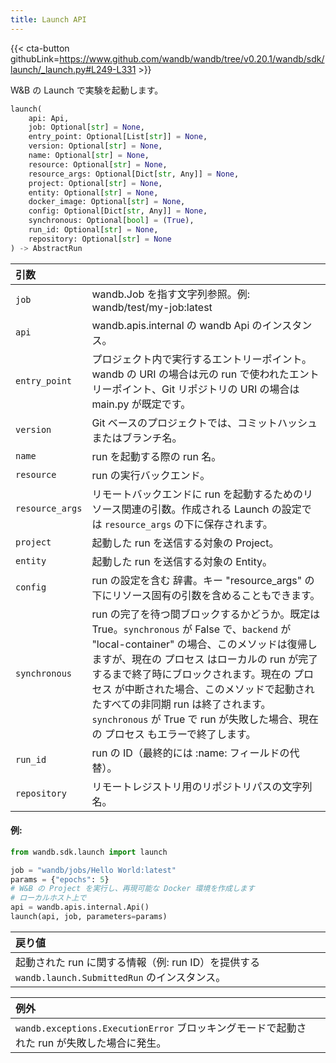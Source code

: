 ```yaml
---
title: Launch API
---
```


{{< cta-button githubLink=https://www.github.com/wandb/wandb/tree/v0.20.1/wandb/sdk/launch/_launch.py#L249-L331 >}}

W&B の Launch で実験を起動します。

```python
launch(
    api: Api,
    job: Optional[str] = None,
    entry_point: Optional[List[str]] = None,
    version: Optional[str] = None,
    name: Optional[str] = None,
    resource: Optional[str] = None,
    resource_args: Optional[Dict[str, Any]] = None,
    project: Optional[str] = None,
    entity: Optional[str] = None,
    docker_image: Optional[str] = None,
    config: Optional[Dict[str, Any]] = None,
    synchronous: Optional[bool] = (True),
    run_id: Optional[str] = None,
    repository: Optional[str] = None
) -> AbstractRun
```

| 引数 |  |
| :--- | :--- |
|  `job` |  wandb.Job を指す文字列参照。例: wandb/test/my-job:latest |
|  `api` |  wandb.apis.internal の wandb Api のインスタンス。 |
|  `entry_point` |  プロジェクト内で実行するエントリーポイント。wandb の URI の場合は元の run で使われたエントリーポイント、Git リポジトリの URI の場合は main.py が既定です。 |
|  `version` |  Git ベースのプロジェクトでは、コミットハッシュまたはブランチ名。 |
|  `name` |  run を起動する際の run 名。 |
|  `resource` |  run の実行バックエンド。 |
|  `resource_args` |  リモートバックエンドに run を起動するためのリソース関連の引数。作成される Launch の設定では `resource_args` の下に保存されます。 |
|  `project` |  起動した run を送信する対象の Project。 |
|  `entity` |  起動した run を送信する対象の Entity。 |
|  `config` |  run の設定を含む 辞書。キー "resource_args" の下にリソース固有の引数を含めることもできます。 |
|  `synchronous` |  run の完了を待つ間ブロックするかどうか。既定は True。`synchronous` が False で、`backend` が "local-container" の場合、このメソッドは復帰しますが、現在の プロセス はローカルの run が完了するまで終了時にブロックされます。現在の プロセス が中断された場合、このメソッドで起動されたすべての非同期 run は終了されます。`synchronous` が True で run が失敗した場合、現在の プロセス もエラーで終了します。 |
|  `run_id` |  run の ID（最終的には :name: フィールドの代替）。 |
|  `repository` |  リモートレジストリ用のリポジトリパスの文字列名。 |

#### 例:

```python
from wandb.sdk.launch import launch

job = "wandb/jobs/Hello World:latest"
params = {"epochs": 5}
# W&B の Project を実行し、再現可能な Docker 環境を作成します
# ローカルホスト上で
api = wandb.apis.internal.Api()
launch(api, job, parameters=params)
```

| 戻り値 |  |
| :--- | :--- |
|  起動された run に関する情報（例: run ID）を提供する `wandb.launch.SubmittedRun` のインスタンス。 |

| 例外 |  |
| :--- | :--- |
|  `wandb.exceptions.ExecutionError` ブロッキングモードで起動された run が失敗した場合に発生。 |